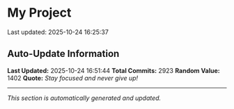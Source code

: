 # My Project


Last updated: 2025-10-24 16:25:37


















































































































































































































































































































































































































































































































































































































































































































































































































































































































































































































































































































































































































































































































































































































































































































































































































































































































































































































































































































































































































































































































































































































































































































































































































































































































































































































































































































































































































































































































































































































































































































































































































































































































































































































































## Auto-Update Information

**Last Updated:** 2025-10-24 16:51:44
**Total Commits:** 2923
**Random Value:** 1402
**Quote:** _Stay focused and never give up!_

---
_This section is automatically generated and updated._